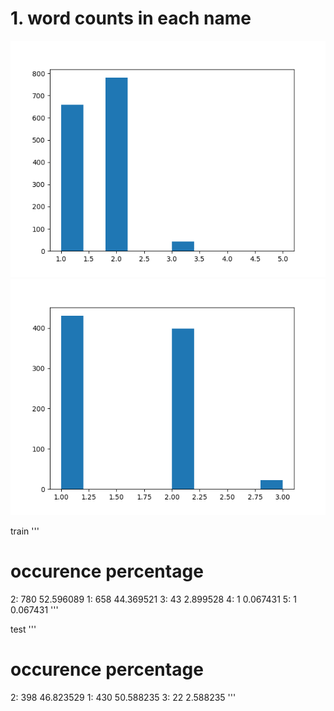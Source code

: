 # 1. word counts in each name

![train](train_word_count.png)
![test](test_word_count.png)

train
'''
# occurence	percentage
2:    780	52.596089
1:    658	44.369521
3:     43	2.899528
4:      1	0.067431
5:      1	0.067431
'''

test
'''
# occurence	percentage
2:    398	46.823529
1:    430	50.588235
3:     22	2.588235
'''

